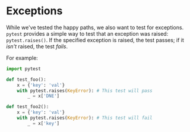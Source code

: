 # Exceptions

While we've tested the happy paths, we also want to test for exceptions.
`pytest` provides a simple way to test that an exception was raised:
`pytest.raises()`. If the specified exception is raised, the test passes; if it
_isn't_ raised, the test _fails_.

For example:

```python
import pytest

def test_foo():
    x = {'key': 'val'}
    with pytest.raises(KeyError): # This test will pass
        _ = x['DNE']

def test_foo2():
    x = {'key': 'val'}
    with pytest.raises(KeyError): # This test will fail
        _ = x['key']
```
